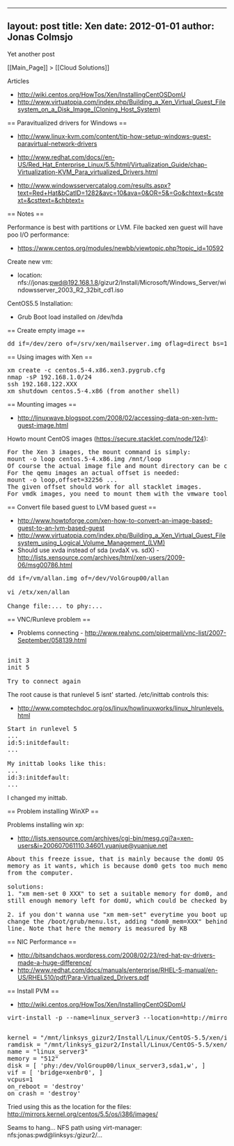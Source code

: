 
---
layout: post
title: Xen
date: 2012-01-01
author: Jonas Colmsjo
---

Yet another post





[[Main_Page]] > [[Cloud Solutions]]


Articles
* http://wiki.centos.org/HowTos/Xen/InstallingCentOSDomU
* http://www.virtuatopia.com/index.php/Building_a_Xen_Virtual_Guest_Filesystem_on_a_Disk_Image_(Cloning_Host_System)


== Paravitualized drivers for Windows ==

*  http://www.linux-kvm.com/content/tip-how-setup-windows-guest-paravirtual-network-drivers

* http://www.redhat.com/docs//en-US/Red_Hat_Enterprise_Linux/5.5/html/Virtualization_Guide/chap-Virtualization-KVM_Para_virtualized_Drivers.html

* http://www.windowsservercatalog.com/results.aspx?text=Red+Hat&bCatID=1282&avc=10&ava=0&OR=5&=Go&chtext=&cstext=&csttext=&chbtext=

== Notes ==

Performance is best with partitions or LVM. File backed xen guest will have poo I/O performance:
* https://www.centos.org/modules/newbb/viewtopic.php?topic_id=10592

Create new vm:
* location: nfs://jonas:pwd@192.168.1.8/gizur2/Install/Microsoft/Windows_Server/windowsserver_2003_R2_32bit_cd1.iso

CentOS5.5 Installation:
* Grub Boot load installed on /dev/hda


== Create empty image ==

<pre>
dd if=/dev/zero of=/srv/xen/mailserver.img oflag=direct bs=1M count=2048
</pre>

== Using images with Xen ==

<pre>
xm create -c centos.5-4.x86.xen3.pygrub.cfg
nmap -sP 192.168.1.0/24
ssh 192.168.122.XXX
xm shutdown centos.5-4.x86 (from another shell)
</pre>


== Mounting images ==

* http://linuxwave.blogspot.com/2008/02/accessing-data-on-xen-lvm-guest-image.html

Howto mount CentOS images (https://secure.stacklet.com/node/124):
<pre>
For the Xen 3 images, the mount command is simply:
mount -o loop centos.5-4.x86.img /mnt/loop
Of course the actual image file and mount directory can be changed. The Xen 3 images are ext3 vbd's. and do not require an offset in the mount command.
For the qemu images an actual offset is needed:
mount -o loop,offset=32256 ...
The given offset should work for all stacklet images.
For vmdk images, you need to mount them with the vmware tools which are not distributed with the free player unfortunately. Or convert it back to a qemu raw using the qemu-img tool
</pre>



== Convert file based guest to LVM based guest ==

* http://www.howtoforge.com/xen-how-to-convert-an-image-based-guest-to-an-lvm-based-guest
* http://www.virtuatopia.com/index.php/Building_a_Xen_Virtual_Guest_Filesystem_using_Logical_Volume_Management_(LVM)
* Should use xvda instead of sda (xvdaX vs. sdX) - http://lists.xensource.com/archives/html/xen-users/2009-06/msg00786.html

<pre>
dd if=/vm/allan.img of=/dev/VolGroup00/allan

vi /etx/xen/allan

Change file:... to phy:...
</pre>


== VNC/Runleve problem ==

* Problems connecting - http://www.realvnc.com/pipermail/vnc-list/2007-September/058139.html

<pre>

init 3
init 5

Try to connect again
</pre>

The root cause is that runlevel 5 isnt' started. /etc/inittab controls this:
* http://www.comptechdoc.org/os/linux/howlinuxworks/linux_hlrunlevels.html


<pre>
Start in runlevel 5
...
id:5:initdefault:
...

My inittab looks like this:
...
id:3:initdefault:
...
</pre>

I changed my inittab.

== Problem installing WinXP ==

Problems installing win xp:
* http://lists.xensource.com/archives/cgi-bin/mesg.cgi?a=xen-users&i=200607061110.34601.yuanjue@yuanjue.net

<pre>
About this freeze issue, that is mainly because the domU OS cannot get enough 
memory as it wants, which is because dom0 gets too much memory (almost all) 
from the computer.

solutions:
1. "xm mem-set 0 XXX" to set a suitable memory for dom0, and be sure that is 
still enough memory left for domU, which could be checked by "xm info"

2. if you don't wanna use "xm mem-set" everytime you boot up a domU, go to 
change the /boot/grub/menu.lst, adding "dom0_mem=XXX" behind the "kernel" 
line. Note that here the memory is measured by KB
</pre>


== NIC Performance ==

* http://bitsandchaos.wordpress.com/2008/02/23/red-hat-pv-drivers-made-a-huge-difference/
* http://www.redhat.com/docs/manuals/enterprise/RHEL-5-manual/en-US/RHEL510/pdf/Para-Virtualized_Drivers.pdf


== Install PVM ==

* http://wiki.centos.org/HowTos/Xen/InstallingCentOSDomU

<pre>
virt-install -p --name=linux_server3 --location=http://mirror.nsc.liu.se/CentOS/5.5/isos/i386/CentOS-5.5-i386-bin-DVD.iso --bridge=xenbr0 --file=/dev/VolGroup00/linux_server3 --ram=1024

</pre>


<pre>
kernel = "/mnt/linksys_gizur2/Install/Linux/CentOS-5.5/xen/i386/vmlinuz"
ramdisk = "/mnt/linksys_gizur2/Install/Linux/CentOS-5.5/xen/i386/initrd.img"
name = "linux_server3"
memory = "512"
disk = [ 'phy:/dev/VolGroup00/linux_server3,sda1,w', ]
vif = [ 'bridge=xenbr0', ]
vcpus=1
on_reboot = 'destroy'
on_crash = 'destroy'
</pre>

Tried using this as the location for the files:
http://mirrors.kernel.org/centos/5.5/os/i386/images/


Seams to hang...
NFS path using virt-manager: nfs:jonas:pwd@linksys:/gizur2/...
